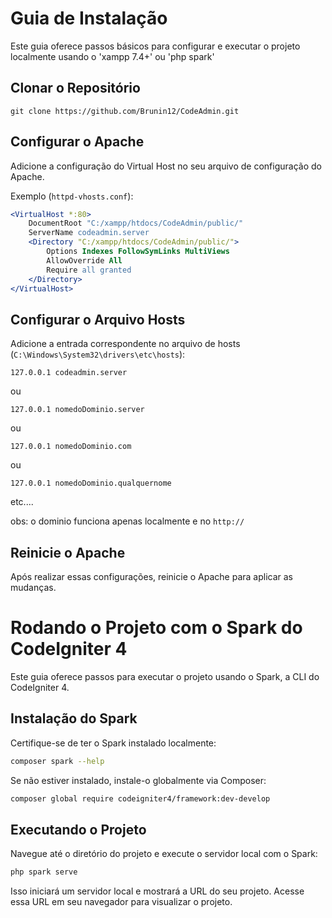 # Guia de Instalação

Este guia oferece passos básicos para configurar e executar o projeto localmente usando o 'xampp 7.4+' ou 'php spark'

## Clonar o Repositório

``` git
git clone https://github.com/Brunin12/CodeAdmin.git

```

## Configurar o Apache

Adicione a configuração do Virtual Host no seu arquivo de configuração do Apache.

Exemplo (`httpd-vhosts.conf`):

```apache
<VirtualHost *:80>
    DocumentRoot "C:/xampp/htdocs/CodeAdmin/public/"
    ServerName codeadmin.server
    <Directory "C:/xampp/htdocs/CodeAdmin/public/">
        Options Indexes FollowSymLinks MultiViews
        AllowOverride All
        Require all granted
    </Directory>
</VirtualHost>
```

## Configurar o Arquivo Hosts

Adicione a entrada correspondente no arquivo de hosts (`C:\Windows\System32\drivers\etc\hosts`):

``` shell
127.0.0.1 codeadmin.server
```
ou
``` shell
127.0.0.1 nomedoDominio.server

```
ou
``` shell
127.0.0.1 nomedoDominio.com

```
ou
``` shell
127.0.0.1 nomedoDominio.qualquernome

```
etc....

obs: o dominio funciona apenas localmente e no ```http://```

## Reinicie o Apache

Após realizar essas configurações, reinicie o Apache para aplicar as mudanças.

# Rodando o Projeto com o Spark do CodeIgniter 4

Este guia oferece passos para executar o projeto usando o Spark, a CLI do CodeIgniter 4.

## Instalação do Spark

Certifique-se de ter o Spark instalado localmente:

```bash
composer spark --help
```

Se não estiver instalado, instale-o globalmente via Composer:

```bash
composer global require codeigniter4/framework:dev-develop
```

## Executando o Projeto

Navegue até o diretório do projeto e execute o servidor local com o Spark:

```bash
php spark serve
```

Isso iniciará um servidor local e mostrará a URL do seu projeto. Acesse essa URL em seu navegador para visualizar o projeto.

